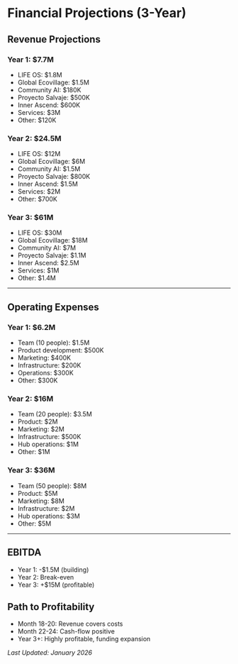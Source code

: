 # Financial Projections (3-Year)

## Revenue Projections

### Year 1: $7.7M
- LIFE OS: $1.8M
- Global Ecovillage: $1.5M
- Community AI: $180K
- Proyecto Salvaje: $500K
- Inner Ascend: $600K
- Services: $3M
- Other: $120K

### Year 2: $24.5M
- LIFE OS: $12M
- Global Ecovillage: $6M
- Community AI: $1.5M
- Proyecto Salvaje: $800K
- Inner Ascend: $1.5M
- Services: $2M
- Other: $700K

### Year 3: $61M
- LIFE OS: $30M
- Global Ecovillage: $18M
- Community AI: $7M
- Proyecto Salvaje: $1.1M
- Inner Ascend: $2.5M
- Services: $1M
- Other: $1.4M

---

## Operating Expenses

### Year 1: $6.2M
- Team (10 people): $1.5M
- Product development: $500K
- Marketing: $400K
- Infrastructure: $200K
- Operations: $300K
- Other: $300K

### Year 2: $16M
- Team (20 people): $3.5M
- Product: $2M
- Marketing: $2M
- Infrastructure: $500K
- Hub operations: $1M
- Other: $1M

### Year 3: $36M
- Team (50 people): $8M
- Product: $5M
- Marketing: $8M
- Infrastructure: $2M
- Hub operations: $3M
- Other: $5M

---

## EBITDA

- Year 1: -$1.5M (building)
- Year 2: Break-even
- Year 3: +$15M (profitable)

## Path to Profitability
- Month 18-20: Revenue covers costs
- Month 22-24: Cash-flow positive
- Year 3+: Highly profitable, funding expansion

*Last Updated: January 2026*
